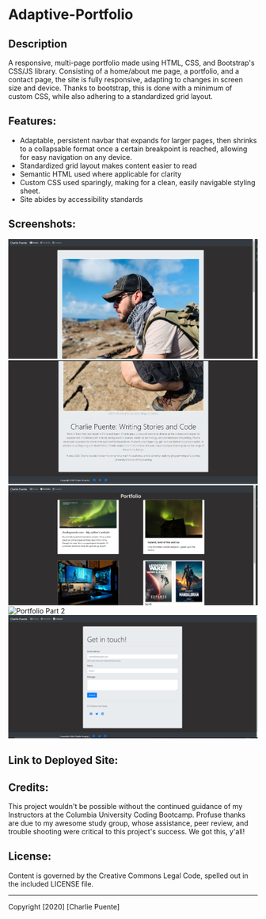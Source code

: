 # Adaptive-Portfolio

## Description

A responsive, multi-page portfolio made using HTML, CSS, and Bootstrap's CSS/JS library. Consisting of a home/about me page, a portfolio, and a contact page, the site is fully responsive, adapting to changes in screen size and device. Thanks to bootstrap, this is done with a minimum of custom CSS, while also adhering to a standardized grid layout.

## Features:

- Adaptable, persistent navbar that expands for larger pages, then shrinks to a collapsable format once a certain breakpoint is reached, allowing for easy navigation on any device.
- Standardized grid layout makes content easier to read
- Semantic HTML used where applicable for clarity
- Custom CSS used sparingly, making for a clean, easily navigable styling sheet.
- Site abides by accessibility standards

## Screenshots:

![About Me part 1](assets/images/about1.png)
![About Me Part 2](assets/images/about2.png)
![Portfolio Part 1](assets/images/portfolio1.png)
![Portfolio Part 2](assets/images/portfolio2)
![Contact page](assets/images/contact1.png)

## Link to Deployed Site:

## Credits:

This project wouldn't be possible without the continued guidance of my Instructors at the Columbia University Coding Bootcamp. Profuse thanks are due to my awesome study group, whose assistance, peer review, and trouble shooting were critical to this project's success. We got this, y'all!

## License:

Content is governed by the Creative Commons Legal Code, spelled out in the included LICENSE file.

---

Copyright [2020] [Charlie Puente]
